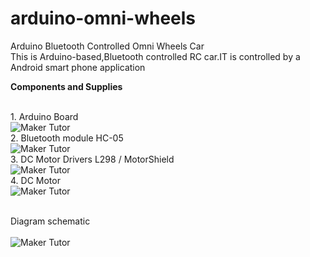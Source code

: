 # arduino-omni-wheels
Arduino Bluetooth Controlled Omni Wheels Car<br>
This is Arduino-based,Bluetooth controlled RC car.IT is controlled by a Android smart phone application

<b>Components and Supplies</b>

<br>1. Arduino Board
<br>![Maker Tutor](https://hackster.imgix.net/uploads/image/file/160542/A000066_iso_both.jpg?auto=compress%2Cformat&w=140&h=140&fit=fill&bg=ffffff)
<br>2. Bluetooth module HC-05
<br>![Maker Tutor](https://hackster.imgix.net/uploads/attachments/659434/61pby065esl__sx679__tNr8sYwW5D.jpg?auto=compress%2Cformat&w=140&h=140&fit=fill&bg=ffffff)
<br>3. DC Motor Drivers L298 / MotorShield
<br>![Maker Tutor](https://hackster.imgix.net/uploads/attachments/223231/ZwtDLH05zcct5UScEslj.jpg?auto=compress%2Cformat&w=140&h=140&fit=fill&bg=ffffff)
<br>4. DC Motor
<br>![Maker Tutor](https://hackster.imgix.net/uploads/attachments/834929/28C5043-40.jpg?auto=compress%2Cformat&w=140&h=140&fit=fill&bg=ffffff)

<br>Diagram schematic
<br><br>![Maker Tutor](https://1.bp.blogspot.com/-Tw1S66eQrh0/XoBelexFkoI/AAAAAAABcnw/w-pbycYZVGcyOKv7gmfK3LMLw8MMpet-QCNcBGAsYHQ/s640/bluetooth1.png)
